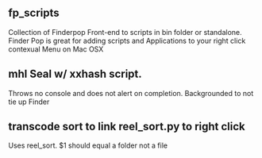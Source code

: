 ## fp_scripts
Collection of Finderpop Front-end to scripts in bin folder or standalone. 
Finder Pop is great for adding scripts and Applications to your right click contexual Menu on Mac OSX

## mhl Seal w/ xxhash script. 
Throws no console and does not alert on completion. Backgrounded to not tie up Finder

## transcode sort to link reel_sort.py to right click 
Uses reel_sort. $1 should equal a folder not a file
